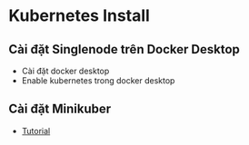 # Kubernetes Install

## Cài đặt Singlenode trên Docker Desktop
+ Cài đặt docker desktop
+ Enable kubernetes trong docker desktop
## Cài đặt Minikuber
+ [Tutorial](https://www.thegioimaychu.vn/blog/ao-hoa/cai-dat-va-cau-hinh-kubectl-trong-kubernetes-p4463/)